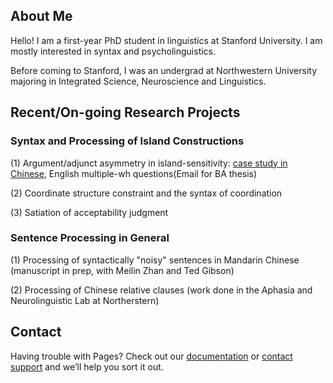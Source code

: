 ## About Me

Hello! I am a first-year PhD student in linguistics at Stanford University. I am mostly interested in syntax and psycholinguistics.

Before coming to Stanford, I was an undergrad at Northwestern University majoring in Integrated Science, Neuroscience and Linguistics. 

## Recent/On-going Research Projects
### Syntax and Processing of Island Constructions

(1) Argument/adjunct asymmetry in island-sensitivity: [case study in Chinese](https://doi.org/10.1162/ling_a_00343), English multiple-wh questions(Email for BA thesis)

(2) Coordinate structure constraint and the syntax of coordination

(3) Satiation of acceptability judgment 

### Sentence Processing in General

(1) Processing of syntactically "noisy" sentences in Mandarin Chinese (manuscript in prep, with Meilin Zhan and Ted Gibson)

(2) Processing of Chinese relative clauses (work done in the Aphasia and Neurolinguistic Lab at Northerstern)


## Contact

Having trouble with Pages? Check out our [documentation](https://help.github.com/categories/github-pages-basics/) or [contact support](https://github.com/contact) and we’ll help you sort it out.
